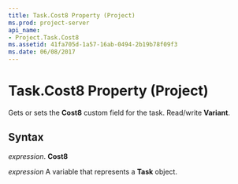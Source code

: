```yaml
---
title: Task.Cost8 Property (Project)
ms.prod: project-server
api_name:
- Project.Task.Cost8
ms.assetid: 41fa705d-1a57-16ab-0494-2b19b78f09f3
ms.date: 06/08/2017
---
```



# Task.Cost8 Property (Project)

Gets or sets the **Cost8** custom field for the task. Read/write **Variant**.


## Syntax

 _expression_. **Cost8**

 _expression_ A variable that represents a **Task** object.


